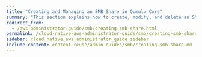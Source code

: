 ```yaml
---
title: "Creating and Managing an SMB Share in Qumulo Core"
summary: "This section explains how to create, modify, and delete an SMB share by using the Qumulo Core Web UI."
redirect_from:
  - /aws-administrator-guide/smb/creating-smb-share.html
permalink: /cloud-native-aws-administrator-guide/smb/creating-smb-share.html
sidebar: cloud_native_aws_administrator_guide_sidebar
include_content: content-reuse/admin-guides/smb/creating-smb-share.md
---
```



